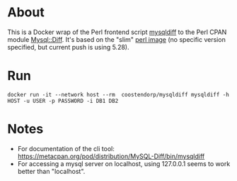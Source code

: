 # About
This is a Docker wrap of the Perl frontend script [mysqldiff](https://metacpan.org/pod/distribution/MySQL-Diff/bin/mysqldiff)  to the Perl CPAN module [Mysql::Diff](http://search.cpan.org/search?module=MySQL::Diff). It's based on the "slim" [perl image](https://hub.docker.com/_/perl/) (no specific version specified, but current push is using 5.28). 

# Run
```
docker run -it --network host --rm  coostendorp/mysqldiff mysqldiff -h HOST -u USER -p PASSWORD -i DB1 DB2
```

# Notes
- For documentation of the cli tool: https://metacpan.org/pod/distribution/MySQL-Diff/bin/mysqldiff
- For accessing a mysql server on localhost, using 127.0.0.1 seems to work better than "localhost".
